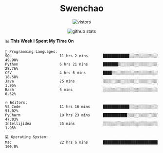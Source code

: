 <h1 align="center">Swenchao</h3>

<p align="center">
  <img src="https://visitor-badge.glitch.me/badge?page_id=Swenchao" alt="vistors" />
</p>

<p align="center">
  <img src="https://github-readme-stats.vercel.app/api?username=Swenchao&count_private=true&show_icons=true&theme=vue-dark&hide_title=true" alt="github stats" />
</p>

<!--START_SECTION:waka-->
📊 **This Week I Spent My Time On** 

```text
💬 Programming Languages: 
SQL                      11 hrs 2 mins       ████████████░░░░░░░░░░░░░   49.98% 
Python                   6 hrs 21 mins       ███████░░░░░░░░░░░░░░░░░░   28.76% 
CSV                      4 hrs 6 mins        ████░░░░░░░░░░░░░░░░░░░░░   18.58% 
Java                     25 mins             ░░░░░░░░░░░░░░░░░░░░░░░░░   1.95% 
Bash                     6 mins              ░░░░░░░░░░░░░░░░░░░░░░░░░   0.52%

🔥 Editors: 
VS Code                  11 hrs 16 mins      ████████████░░░░░░░░░░░░░   51.02% 
PyCharm                  10 hrs 23 mins      ███████████░░░░░░░░░░░░░░   47.03% 
Intellijidea             25 mins             ░░░░░░░░░░░░░░░░░░░░░░░░░   1.95%

💻 Operating System: 
Mac                      22 hrs 6 mins       █████████████████████████   100.0%

```


<!--END_SECTION:waka-->
